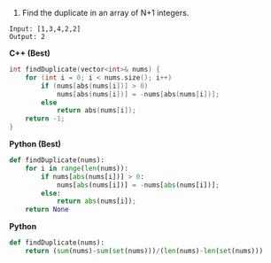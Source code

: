 1. Find the duplicate in an array of N+1 integers. 

```
Input: [1,3,4,2,2]
Output: 2
```

**C++ (Best)**
```cpp
int findDuplicate(vector<int>& nums) {
	for (int i = 0; i < nums.size(); i++)
		if (nums[abs(nums[i])] > 0)
			nums[abs(nums[i])] = -nums[abs(nums[i])];
		else
			return abs(nums[i]);
	return -1;
}
```

**Python (Best)**
```python
def findDuplicate(nums):
    for i in range(len(nums)):
        if nums[abs(nums[i])] > 0:
            nums[abs(nums[i])] = -nums[abs(nums[i])];
        else:
            return abs(nums[i]);
    return None
```

**Python**
```python
def findDuplicate(nums):
    return (sum(nums)-sum(set(nums)))/(len(nums)-len(set(nums)))
```
